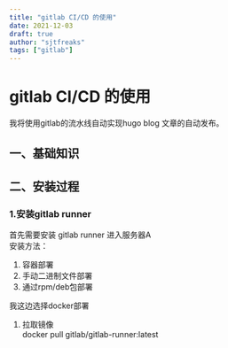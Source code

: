 ```yaml
---
title: "gitlab CI/CD 的使用"
date: 2021-12-03
draft: true
author: "sjtfreaks"
tags: ["gitlab"]
---
```


# gitlab CI/CD 的使用
我将使用gitlab的流水线自动实现hugo blog 文章的自动发布。
  
## 一、基础知识


## 二、安装过程

### 1.安装gitlab runner
首先需要安装 gitlab runner 进入服务器A  
安装方法：  
1. 容器部署
2. 手动二进制文件部署
3. 通过rpm/deb包部署

我这边选择docker部署  
1. 拉取镜像  
    docker pull gitlab/gitlab-runner:latest

